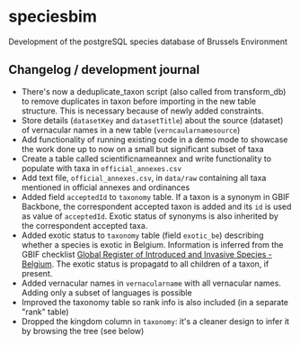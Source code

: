 # speciesbim
Development of the postgreSQL species database of Brussels Environment

## Changelog / development journal

- There's now a deduplicate_taxon script (also called from transform_db) to remove duplicates in taxon before importing 
in the new table structure. This is necessary because of newly added constraints.
- Store details (`datasetKey` and `datasetTitle`) about the source (dataset) of vernacular names in a new table (`verncaularnamesource`)
- Add functionality of running existing code in a demo mode to showcase the work done up to now on a small but significant subset of taxa
- Create a table called scientificnameannex and write functionality to populate with taxa in `official_annexes.csv`
- Add text file, `official_annexes.csv`, in `data/raw` containing all taxa mentioned in official annexes and ordinances
- Added field `acceptedId` to `taxonomy` table. If a taxon is a synonym in GBIF Backbone, the correspondent accepted 
taxon is added and its `id` is used as value of `acceptedId`. Exotic status of synonyms is also inherited by the 
correspondent accepted taxa.
- Added exotic status to `taxonomy` table (field `exotic_be`) describing whether a species is exotic in Belgium.
    Information is inferred from the GBIF checklist [Global Register of Introduced and Invasive Species - Belgium](https://www.gbif.org/dataset/6d9e952f-948c-4483-9807-575348147c7e).
    The exotic status is propagatd to all children of a taxon, if present.  
- Added vernacular names in `vernacularname` with all vernacular names. Adding only a subset of languages is possible
- Improved the taxonomy table so rank info is also included (in a separate "rank" table)
- Dropped the kingdom column in `taxonomy`: it's a cleaner design to infer it by browsing the tree (see below)


